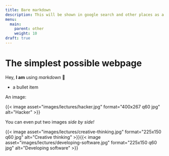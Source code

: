 ```yaml
---
title: Bare markdown
description: This will be shown in google search and other places as a description.
menu:
  main:
    parent: other
    weight: 10
draft: true
---
```


# The simplest possible webpage

Hey, **I am** using *markdown* 🙂

- a bullet item

An image:

{{< image asset="images/lectures/hacker.jpg" format="400x267 q60 jpg" alt="Hacker" >}}

You can even put two images *side by side!*

{{< image asset="images/lectures/creative-thinking.jpg" format="225x150 q60 jpg" alt="Creative thinking" >}}{{< image asset="images/lectures/developing-software.jpg" format="225x150 q60 jpg" alt="Developing software" >}}
